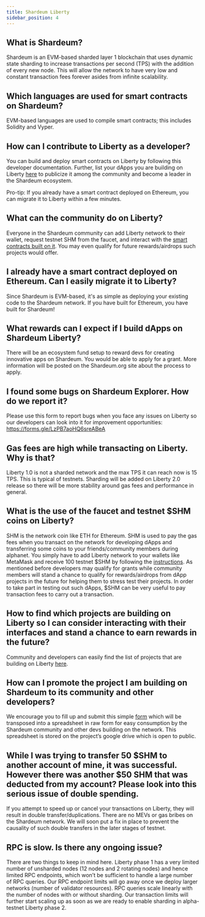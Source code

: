 ```yaml
---
title: Shardeum Liberty
sidebar_position: 4
---
```


## What is Shardeum?

Shardeum is an EVM-based sharded layer 1 blockchain that uses dynamic state sharding to increase transactions per second (TPS) with the addition of every new node. This will allow the network to have very low and constant transaction fees forever asides from infinite scalability.

## Which languages are used for smart contracts on Shardeum?

EVM-based languages are used to compile smart contracts; this includes Solidity and Vyper.

## How can I contribute to Liberty as a developer?

You can build and deploy smart contracts on Liberty by following this developer documentation. Further, list your dApps you are building on Liberty [here](https://forms.gle/BFLXtLn9Urq9KH998) to publicize it among the community and become a leader in the Shardeum ecosystem.

Pro-tip: If you already have a smart contract deployed on Ethereum, you can migrate it to Liberty within a few minutes.

## What can the community do on Liberty?

Everyone in the Shardeum community can add Liberty network to their wallet, request testnet SHM from the faucet, and interact with the [smart contracts built on it](https://bit.ly/liberty-dapps). You may even qualify for future rewards/airdrops such projects would offer.

## I already have a smart contract deployed on Ethereum. Can I easily migrate it to Liberty?

Since Shardeum is EVM-based, it's as simple as deploying your existing code to the Shardeum network. If you have built for Ethereum, you have built for Shardeum!

## What rewards can I expect if I build dApps on Shardeum Liberty?

There will be an ecosystem fund setup to reward devs for creating innovative apps on Shardeum. You would be able to apply for a grant. More information will be posted on the Shardeum.org site about the process to apply.

## I found some bugs on Shardeum Explorer. How do we report it?

Please use this form to report bugs when you face any issues on Liberty so our developers can look into it for improvement opportunities: https://forms.gle/LzPB7aoHQ6sreABeA

## Gas fees are high while transacting on Liberty. Why is that?

Liberty 1.0 is not a sharded network and the max TPS it can reach now is 15 TPS. This is typical of testnets. Sharding will be added on Liberty 2.0 release so there will be more stability around gas fees and performance in general.

## What is the use of the faucet and testnet $SHM coins on Liberty?

SHM is the network coin like ETH for Ethereum. SHM is used to pay the gas fees when
you transact on the network for developing dApps and transferring some coins to your friends/community members during alphanet. You simply have to add Liberty network to your wallets like MetaMask and receive 100 testnet $SHM by following the [instructions](https://docs.shardeum.org/basics/claim). As mentioned before developers may qualify for grants while community members will stand a chance to qualify for rewards/airdrops from dApp projects in the future for helping them to stress test their projects. In order to take part in testing out such dApps, $SHM can be very useful to pay transaction fees to carry out a transaction.

## How to find which projects are building on Liberty so I can consider interacting with their interfaces and stand a chance to earn rewards in the future?

Community and developers can easily find the list of projects that are building on Liberty [here](https://docs.google.com/spreadsheets/d/1kthKCY097MlNwfm8g8OAhldmFOE5rTG9vwl7FHrnDEk/edit#gid=907836377).

## How can I promote the project I am building on Shardeum to its community and other developers?

We encourage you to fill up and submit this simple [form](https://forms.gle/BFLXtLn9Urq9KH998) which will be transposed into a spreadsheet in raw form for easy consumption by the Shardeum community and other devs building on the network. This spreadsheet is stored on the project’s google drive which is open to public.

## While I was trying to transfer 50 $SHM to another account of mine, it was successful. However there was another $50 SHM that was deducted from my account? Please look into this serious issue of double spending.

If you attempt to speed up or cancel your transactions on Liberty, they will result in double transfer/duplications. There are no MEVs or gas bribes on the Shardeum network. We will soon put a fix in place to prevent the causality of such double transfers in the later stages of testnet.

## RPC is slow. Is there any ongoing issue?

There are two things to keep in mind here. Liberty phase 1 has a very limited number of unsharded nodes (12 nodes and 2 rotating nodes) and hence limited RPC endpoints, which won’t be sufficient to handle a large number of RPC queries. Our RPC endpoint limits will go away once we deploy larger networks (number of validator resources). RPC queries scale linearly with the number of nodes with or without sharding.  Our transaction limits will further start scaling up as soon as we are ready to enable sharding in alpha-testnet Liberty phase 2.
